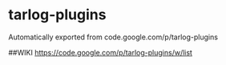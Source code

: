 # tarlog-plugins
Automatically exported from code.google.com/p/tarlog-plugins

##WIKI 
https://code.google.com/p/tarlog-plugins/w/list
